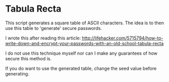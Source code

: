 Tabula Recta
============

This script generates a square table of ASCII characters.
The idea is to then use this table to 'generate' secure passwords.

I wrote this after reading this article:
http://lifehacker.com/5715794/how-to-write-down-and-encrypt-your-passwords-with-an-old-school-tabula-recta

I do not use this technique myself nor can I make any guarantees of how secure this method is.

If you do want to use the generated table, change the seed value before generating.

